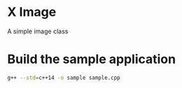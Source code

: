 # X Image

A simple image class

# Build the sample application

```bash
g++ --std=c++14 -o sample sample.cpp
```
